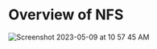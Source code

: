 # Overview of NFS
 ![Screenshot 2023-05-09 at 10 57 45 AM](https://github.com/shreyatpandey/Coding-Challenges/assets/32083899/057e8cec-c88d-4e21-9683-bf463684dea9)
